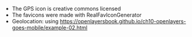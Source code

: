 - The GPS icon is creative commons licensed
- The favicons were made with RealFavIconGenerator
- Geolocation: using https://openlayersbook.github.io/ch10-openlayers-goes-mobile/example-02.html

